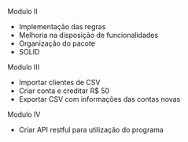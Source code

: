 Modulo II
- Implementação das regras
- Melhoria na disposição de funcionalidades
- Organização do pacote
- SOLID


Modulo III

- Importar clientes de CSV
- Criar conta e creditar R$ 50
- Exportar CSV com informações das contas novas

Modulo IV

- Criar API restful para utilização do programa

